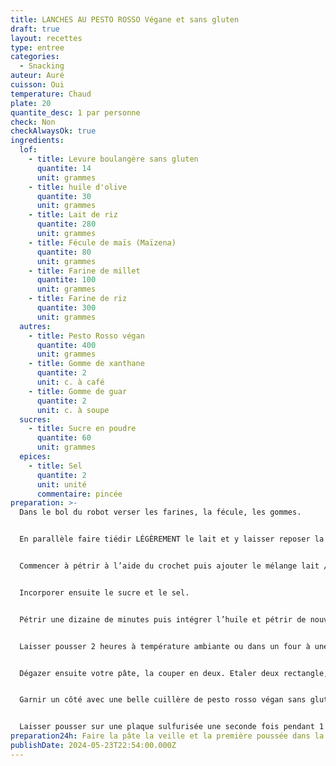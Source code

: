 ```yaml
---
title: LANCHES AU PESTO ROSSO Végane et sans gluten
draft: true
layout: recettes
type: entree
categories:
  - Snacking
auteur: Auré
cuisson: Oui
temperature: Chaud
plate: 20
quantite_desc: 1 par personne
check: Non
checkAlwaysOk: true
ingredients:
  lof:
    - title: Levure boulangère sans gluten
      quantite: 14
      unit: grammes
    - title: huile d'olive
      quantite: 30
      unit: grammes
    - title: Lait de riz
      quantite: 280
      unit: grammes
    - title: Fécule de maïs (Maïzena)
      quantite: 80
      unit: grammes
    - title: Farine de millet
      quantite: 100
      unit: grammes
    - title: Farine de riz
      quantite: 300
      unit: grammes
  autres:
    - title: Pesto Rosso végan
      quantite: 400
      unit: grammes
    - title: Gomme de xanthane
      quantite: 2
      unit: c. à café
    - title: Gomme de guar
      quantite: 2
      unit: c. à soupe
  sucres:
    - title: Sucre en poudre
      quantite: 60
      unit: grammes
  epices:
    - title: Sel
      quantite: 2
      unit: unité
      commentaire: pincée
preparation: >-
  Dans le bol du robot verser les farines, la fécule, les gommes.


  En parallèle faire tiédir LÉGÈREMENT le lait et y laisser reposer la levure une dizaine de minutes. Attention le lait doit être tiède et non chaud sinon cela tue l’action de la levure.


  Commencer à pétrir à l’aide du crochet puis ajouter le mélange lait / levure.


  Incorporer ensuite le sucre et le sel.


  Pétrir une dizaine de minutes puis intégrer l’huile et pétrir de nouveau jusqu’à ce que la pâte se décolle des bords du robot.


  Laisser pousser 2 heures à température ambiante ou dans un four à une vingtaine de degrés (recouvrir d’un papier film au contact de la pâte)


  Dégazer ensuite votre pâte, la couper en deux. Etaler deux rectangle, découper 10 bandes par rectangle.


  Garnir un côté avec une belle cuillère de pesto rosso végan sans gluten et replier la bande sur elle même.


  Laisser pousser sur une plaque sulfurisée une seconde fois pendant 1 heure et mettre au four pour une 15/20 min  à 180 degrés. Vérifier la cuisson et laisser plus longtemps si nécessaire.
preparation24h: Faire la pâte la veille et la première poussée dans la nuit au frigo.
publishDate: 2024-05-23T22:54:00.000Z
---
```

